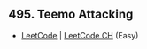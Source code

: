 ## 495. Teemo Attacking

-  [LeetCode](https://leetcode.com/problems/teemo-attacking/) | [LeetCode CH](https://leetcode.cn/problems/teemo-attacking/) (Easy)
